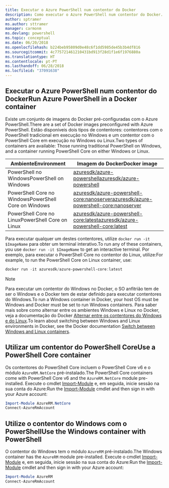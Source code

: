 ```yaml
---
title: Executar o Azure PowerShell num contentor do Docker
description: Como executar o Azure PowerShell num contentor do Docker.
author: sptramer
ms.author: sttramer
manager: carmonm
ms.devlang: powershell
ms.topic: conceptual
ms.date: 06/20/2018
ms.openlocfilehash: b224beb95809d0e48c6f1dd5985de45b3b4df816
ms.sourcegitcommit: 4c775721461210431bd913f28d1f1e6f1976880a
ms.translationtype: HT
ms.contentlocale: pt-PT
ms.lasthandoff: 06/28/2018
ms.locfileid: "37091638"
---
```

## <a name="run-azure-powershell-in-a-docker-container"></a><span data-ttu-id="b4b0a-103">Executar o Azure PowerShell num contentor do Docker</span><span class="sxs-lookup"><span data-stu-id="b4b0a-103">Run Azure PowerShell in a Docker container</span></span>

<span data-ttu-id="b4b0a-104">Existe um conjunto de imagens do Docker pré-configuradas com o Azure PowerShell.</span><span class="sxs-lookup"><span data-stu-id="b4b0a-104">There are a set of Docker images preconfigured with Azure PowerShell.</span></span> <span data-ttu-id="b4b0a-105">Estão disponíveis dois tipos de contentores: contentores com o PowerShell tradicional em execução no Windows e um contentor com o PowerShell Core em execução no Windows ou Linux.</span><span class="sxs-lookup"><span data-stu-id="b4b0a-105">Two types of containers are available: Those running traditional PowerShell on Windows, and a container running PowerShell Core on either Windows or Linux.</span></span>

| <span data-ttu-id="b4b0a-106">Ambiente</span><span class="sxs-lookup"><span data-stu-id="b4b0a-106">Environment</span></span> | <span data-ttu-id="b4b0a-107">Imagem do Docker</span><span class="sxs-lookup"><span data-stu-id="b4b0a-107">Docker image</span></span> |
|-------------|--------------|
| <span data-ttu-id="b4b0a-108">PowerShell no Windows</span><span class="sxs-lookup"><span data-stu-id="b4b0a-108">PowerShell on Windows</span></span> | [<span data-ttu-id="b4b0a-109">azuresdk/azure-powershell</span><span class="sxs-lookup"><span data-stu-id="b4b0a-109">azuresdk/azure-powershell</span></span>](https://hub.docker.com/r/azuresdk/azure-powershell/) |
| <span data-ttu-id="b4b0a-110">PowerShell Core no Windows</span><span class="sxs-lookup"><span data-stu-id="b4b0a-110">PowerShell Core on Windows</span></span> | [<span data-ttu-id="b4b0a-111">azuresdk/azure-powershell-core:nanoserver</span><span class="sxs-lookup"><span data-stu-id="b4b0a-111">azuresdk/azure-powershell-core:nanoserver</span></span>](https://hub.docker.com/r/azuresdk/azure-powershell-core/) |
| <span data-ttu-id="b4b0a-112">PowerShell Core no Linux</span><span class="sxs-lookup"><span data-stu-id="b4b0a-112">PowerShell Core on Linux</span></span> | [<span data-ttu-id="b4b0a-113">azuresdk/azure-powershell-core:latest</span><span class="sxs-lookup"><span data-stu-id="b4b0a-113">azuresdk/azure-powershell-core:latest</span></span>](https://hub.docker.com/r/azuresdk/azure-powershell-core/) |

<span data-ttu-id="b4b0a-114">Para executar qualquer um destes contentores, utilize `docker run -it $ImageName` para obter um terminal interativo.</span><span class="sxs-lookup"><span data-stu-id="b4b0a-114">To run any of these containers, you use `docker run -it $ImageName` to get an interactive terminal.</span></span> <span data-ttu-id="b4b0a-115">Por exemplo, para executar o PowerShell Core no contentor do Linux, utilize:</span><span class="sxs-lookup"><span data-stu-id="b4b0a-115">For example, to run the PowerShell Core on Linux container, use:</span></span>

```powershell
docker run -it azuresdk/azure-powershell-core:latest
```

> [!NOTE]
> <span data-ttu-id="b4b0a-116">Para executar um contentor do Windows no Docker, o SO anfitrião tem de ser o Windows e o Docker tem de estar definido para executar contentores do Windows.</span><span class="sxs-lookup"><span data-stu-id="b4b0a-116">To run a Windows container in Docker, your host OS must be Windows and Docker must be set to run Windows containers.</span></span> <span data-ttu-id="b4b0a-117">Para saber mais sobre como alternar entre os ambientes Windows e Linux no Docker, veja a documentação do Docker [Alternar entre os contentores do Windows e do Linux](https://docs.docker.com/docker-for-windows/#switch-between-windows-and-linux-containers).</span><span class="sxs-lookup"><span data-stu-id="b4b0a-117">To learn about switching between Windows and Linux environments in Docker, see the Docker documentation [Switch between Windows and Linux containers](https://docs.docker.com/docker-for-windows/#switch-between-windows-and-linux-containers).</span></span>

## <a name="use-a-powershell-core-container"></a><span data-ttu-id="b4b0a-118">Utilizar um contentor do PowerShell Core</span><span class="sxs-lookup"><span data-stu-id="b4b0a-118">Use a PowerShell Core container</span></span>

<span data-ttu-id="b4b0a-119">Os contentores do PowerShell Core incluem o PowerShell Core v6 e o módulo `AzureRM.NetCore` pré-instalado.</span><span class="sxs-lookup"><span data-stu-id="b4b0a-119">The PowerShell Core containers come with PowerShell Core v6 and the `AzureRM.NetCore` module pre-installed.</span></span> <span data-ttu-id="b4b0a-120">Execute o cmdlet [Import-Module](/powershell/module/microsoft.powershell.core/import-module) e, em seguida, inicie sessão na sua conta do Azure:</span><span class="sxs-lookup"><span data-stu-id="b4b0a-120">Run the [Import-Module](/powershell/module/microsoft.powershell.core/import-module) cmdlet and then sign in with your Azure account:</span></span>

```powershell
Import-Module AzureRM.NetCore
Connect-AzureRmAccount
```

## <a name="use-the-windows-container-with-powershell"></a><span data-ttu-id="b4b0a-121">Utilize o contentor do Windows com o PowerShell</span><span class="sxs-lookup"><span data-stu-id="b4b0a-121">Use the Windows container with PowerShell</span></span>

<span data-ttu-id="b4b0a-122">O contentor do Windows tem o módulo `AzureRM` pré-instalado.</span><span class="sxs-lookup"><span data-stu-id="b4b0a-122">The Windows container has the `AzureRM` module pre-installed.</span></span> <span data-ttu-id="b4b0a-123">Execute o cmdlet [Import-Module](/powershell/module/microsoft.powershell.core/import-module) e, em seguida, inicie sessão na sua conta do Azure:</span><span class="sxs-lookup"><span data-stu-id="b4b0a-123">Run the [Import-Module](/powershell/module/microsoft.powershell.core/import-module) cmdlet and then sign in with your Azure account:</span></span>

```powershell
Import-Module AzureRM
Connect-AzureRmAccount
```
